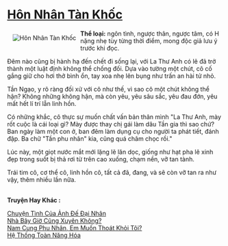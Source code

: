 <a href="https://utruyen.com/truyen/hon-nhan-tan-khoc/17035/" title="Hôn Nhân Tàn Khốc"><h1>Hôn Nhân Tàn Khốc</h1></a><div style="display:table"><img align="right" style="float: left; padding: 10px;" src="https://utruyen.com/images/story/200x260/hon-nhan-tan-khoc.jpg" alt="Hôn Nhân Tàn Khốc"><b>Thể loại:</b> ngôn tình, ngược thân, ngược tâm, có H nặng nhẹ tùy từng thời điểm, mong độc giả lưu ý trước khi đọc.<p></p>Đêm nào cũng bị hành hạ đến chết đi sống lại, với La Thư Anh có lẽ đã trở thành một luật định không thể chống đối. Dựa vào tường một chút, cô cố gắng giữ cho hơi thở bình ổn, tay xoa nhẹ lên bụng như trấn an hài tử nhỏ.<p></p>Tần Ngạo, y rõ ràng đối xử với cô như thế, vì sao cô một chút không thể hận? Không những không hận, mà còn yêu, yêu sâu sắc, yêu đau đớn, yêu mất hết lí trí lẫn linh hồn.<p></p>Có những khắc, cô thực sự muốn chất vấn bản thân mình "La Thư Anh, mày rốt cuộc là cái loại gì? Mày được thay chị gái làm dâu Tần gia thì sao chứ? Ban ngày làm một con ở, ban đêm làm dụng cụ cho người ta phát tiết, đánh đập. Ba chữ "Tần phu nhân" kia, cũng quá châm chọc rồi."<p></p>Lúc này, một giọt nước mắt mới lặng lẽ lăn dọc, giống như hạt pha lê xinh đẹp trong suốt bị thả rơi từ trên cao xuống, chạm nền, vỡ tan tành.<p></p>Trái tim cô, cơ thể cô, linh hồn cô, tất cả đã, đang, và sẽ còn vỡ tan ra như vậy, thêm nhiều lần nữa.</div><p><br><b>Truyện Hay Khác :</b></p><a href="https://utruyen.com/truyen/chuyen-tinh-cua-anh-de-dai-nhan/18968/" alt="Chuyện Tình Của Ảnh Đế Đại Nhân">Chuyện Tình Của Ảnh Đế Đại Nhân</a><br/><a href="https://github.com/quanluxury/ngontinhhot/tree/master/truyenhay/19496/" alt="Nhà Bây Giờ Cũng Xuyên Không?">Nhà Bây Giờ Cũng Xuyên Không?</a><br/><a href="https://github.com/quanluxury/ngontinhhot/tree/master/truyenhay/17262/" alt="Nam Cung Phu Nhân, Em Muốn Thoát Khỏi Tôi?">Nam Cung Phu Nhân, Em Muốn Thoát Khỏi Tôi?</a><br/><a href="https://truyenngontinhay.wordpress.com/2019/10/03/he-thong-toan-nang-hoa/" alt="Hệ Thống Toàn Năng Hóa">Hệ Thống Toàn Năng Hóa</a><br/>